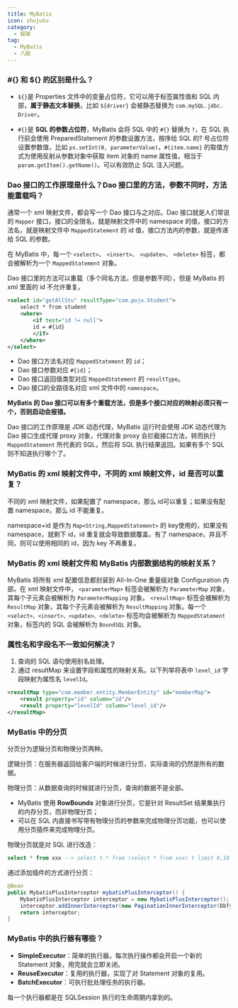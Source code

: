 ```yaml
---
title: MyBatis
icon: shujuku
category:
  - 框架
tag:
  - MyBatis
  - 八股
---
```


### #{} 和 ${} 的区别是什么？

- `${}`是 Properties 文件中的变量占位符，它可以用于标签属性值和 SQL 内部，**属于静态文本替换**，比如 `${driver}` 会被静态替换为 `com.mySQL.jdbc. Driver`。

- `#{}`是 **SQL 的参数占位符**，MyBatis 会将 SQL 中的 `#{}` 替换为 `?`，在 SQL 执行前会使用 PreparedStatement 的参数设置方法，按序给 SQL 的? 号占位符设置参数值，比如 `ps.setInt(0, parameterValue)`，`#{item.name}` 的取值方式为使用反射从参数对象中获取 item 对象的 name 
  属性值，相当于 `param.getItem().getName()`。可以有效防止 SQL 注入问题。

### Dao 接口的工作原理是什么？Dao 接口里的方法，参数不同时，方法能重载吗？

通常一个 xml 映射文件，都会写一个 Dao 接口与之对应。Dao 接口就是人们常说的 `Mapper` 接口，接口的全限名，就是映射文件中的 namespace 的值，接口的方法名，就是映射文件中 `MappedStatement` 的 id 值，接口方法内的参数，就是传递给 SQL 的参数。

在 MyBatis 中，每一个 `<select>`、 `<insert>`、 `<update>`、 `<delete>` 标签，都会被解析为一个 `MappedStatement` 对象。

Dao 接口里的方法可以重载（多个同名方法，但是参数不同），但是 MyBatis 的 xml 里面的 id 不允许重复。

```xml
<select id="getAllStu" resultType="com.pojo.Student">
    select * from student
    <where>
        <if test="id != null">
        id = #{id}
        </if>
    </where>
</select>
```

- Dao 接口方法名对应 `MappedStatement` 的 `id`；
- Dao 接口参数对应 `#{id}`；
- Dao 接口返回值类型对应 `MappedStatement` 的 `resultType`。
- Dao 接口的全路径名对应 xml 文件中的 `namespace`。

**MyBatis 的 Dao 接口可以有多个重载方法，但是多个接口对应的映射必须只有一个，否则启动会报错。**

Dao 接口的工作原理是 JDK 动态代理，MyBatis 运行时会使用 JDK 动态代理为 Dao 接口生成代理 proxy 对象，代理对象 proxy 会拦截接口方法，转而执行 `MappedStatement` 所代表的 SQL，然后将 SQL 执行结果返回。如果有多个 SQL 则不知道执行哪个了。

### MyBatis 的 xml 映射文件中，不同的 xml 映射文件，id 是否可以重复？

不同的 xml 映射文件，如果配置了 namespace，那么 id可以重复；如果没有配置 namespace，那么 id 不能重复。

namespace+id 是作为 `Map<String,MappedStatement>` 的 key使用的，如果没有 namespace，就剩下 id，id 重复就会导致数据覆盖，有了 namespace，并且不同，则可以使用相同的 id，因为 key 不再重复。

### MyBatis 的 xml 映射文件和 MyBatis 内部数据结构的映射关系？

MyBatis 将所有 xml 配置信息都封装到 All-In-One 重量级对象 Configuration 内部。在 xml 映射文件中， `<parameterMap>` 标签会被解析为 `ParameterMap` 对象，其每个子元素会被解析为 `ParameterMapping` 对象。 `<resultMap>` 标签会被解析为 `ResultMap` 对象，其每个子元素会被解析为 `ResultMapping` 对象。每一个 `<select>、<insert>、<update>、<delete>` 标签均会被解析为 `MappedStatement` 对象，标签内的 SQL 会被解析为 `BoundSQL` 对象。

### 属性名和字段名不一致如何解决？

1. 查询的 SQL 语句使用别名处理。
2. 通过 resultMap 来设置字段和属性的映射关系。以下列举将表中 `level_id` 字段映射为属性名 `levelId`。

```xml
<resultMap type="com.member.entity.MemberEntity" id="memberMap">
    <result property="id" column="id"/>
    <result property="levelId" column="level_id"/>  
</resultMap>
```

### MyBatis 中的分页

分页分为逻辑分页和物理分页两种。

逻辑分页：在服务器返回给客户端的时候进行分页，实际查询的仍然是所有的数据。

物理分页：从数据查询的时候就进行分页，查询的数据不是全部。

* MyBatis 使用 **RowBounds** 对象进行分页，它是针对 ResultSet 结果集执行的内存分页，而非物理分页；
* 可以在 SQL 内直接书写带有物理分页的参数来完成物理分页功能，也可以使用分页插件来完成物理分页。

物理分页就是对 SQL 进行改造：

```SQL
select * from xxx --> select t.* from (select * from xxx) t limit 0,10
```

通过添加插件的方式进行分页：

```java
@Bean
public MybatisPlusInterceptor mybatisPlusInterceptor() {
    MybatisPlusInterceptor interceptor = new MybatisPlusInterceptor();
    interceptor.addInnerInterceptor(new PaginationInnerInterceptor(DbType.MYSQL));
    return interceptor;
}
```

### MyBatis 中的执行器有哪些？

- **SimpleExecutor**：简单的执行器，每次执行操作都会开启一个新的 Statement 对象，用完就会立即关闭。
- **ReuseExecutor**：复用的执行器，实现了对 Statement 对象的复用。
- **BatchExecutor**：可执行批处理任务的执行器。

每一个执行器都是在 SQLSession 执行的生命周期内拿到的。
